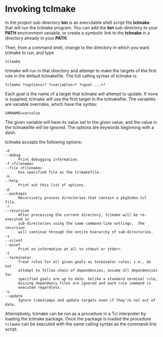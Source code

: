 # Invoking tclmake

In the project sub-directory **bin** is an executable shell script file 
**tclmake** that will run the tclmake program.  You can add the **bin** 
sub-directory to your **PATH** environment variable, or create a symbolic link 
to the **tclmake** in a directory already in your **PATH**.

Then, from a command shell, change to the directory in which you want tclmake 
to run, and type

    tclmake

tclmake will run in that directory and attempt to make the targets of the first 
rule in the default tclmakefile. The full calling syntax of tclmake is:

    tclmake ?<options>? ?<variables>? ?<goal ...>? 

Each goal is the name of a target that tclmake will attempt to update. If none 
is supplied, tclmake will use the first target in the tclmakefile. The 
variables are variable overrides, which have the syntax:

    VARNAME=varvalue 

The given variable will have its value set to the given value, and the value in 
the tclmakefile will be ignored. The options are keywords beginning with a 
dash. 

tclmake accepts the following options:
    
    -d 
    --debug 
          Print debugging information. 
    -f <filename> 
    --file <filename> 
          Use specified file as the tclmakefile. 
    -h 
    --help 
          Print out this list of options. 
    -p 
    --packages 
          Recursively process directories that contain a pkgIndex.tcl file.
    -r 
    --recursive 
          After processing the current directory, tclmake will be re-executed in
          sub-directories using the same command-line settings.  The recursion
          will continue through the entire hierarchy of sub-directories.
    -s 
    --silent 
    --quiet 
          Print no information at all to stdout or stderr. 
    -t 
    --terminator
          Treat rules for all given goals as terminator rules; i.e., do not
          attempt to follow chain of dependencies, assume all dependencies for
          specified goals are up to date. Unlike a standard terminal rule, 
          missing dependency files are ignored and each rule command is 
          executed regardless.
    -u 
    --update 
          Ignore timestamps and update targets even if they're not out of date. 

Alternatively, tclmake can be run as a procedure in a Tcl interpreter by 
loading the tclmake package.  Once the package is loaded the procedure 
`tclmake` can be executed with the same calling syntax as the command-line 
script.
